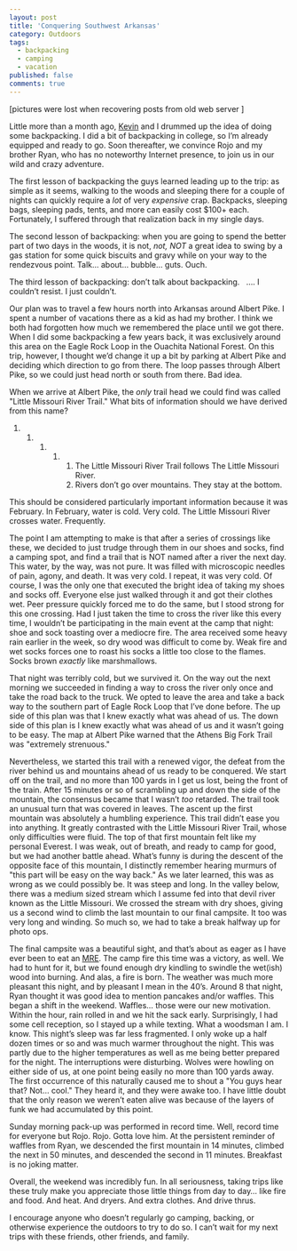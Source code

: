 ```yaml
---
layout: post
title: 'Conquering Southwest Arkansas'
category: Outdoors
tags:
  - backpacking
  - camping
  - vacation
published: false
comments: true
---
```


[pictures were lost when recovering posts from old web server ]

Little more than a month ago, <a href="http://www.klernst.com">Kevin</a> and I drummed up the idea of doing some backpacking. I did a bit of backpacking in college, so I’m already equipped and ready to go. Soon thereafter, we convince Rojo and my brother Ryan, who has no noteworthy Internet presence, to join us in our wild and crazy adventure.

The first lesson of backpacking the guys learned leading up to the trip: as simple as it seems, walking to the woods and sleeping there for a couple of nights can quickly require a <em>lot</em> of very <em>expensive</em> crap. Backpacks, sleeping bags, sleeping pads, tents, and more can easily cost $100+ each. Fortunately, I suffered through that realization back in my single days.

The second lesson of backpacking: when you are going to spend the better part of two days in the woods, it is not, <em>not, NOT</em> a great idea to swing by a gas station for some quick biscuits and gravy while on your way to the rendezvous point. Talk… about… bubble… guts. Ouch.

The third lesson of backpacking: don’t talk about backpacking.   …. I couldn’t resist. I just couldn’t.

Our plan was to travel a few hours north into Arkansas around Albert Pike. I spent a number of vacations there as a kid as had my brother. I think we both had forgotten how much we remembered the place until we got there. When I did some backpacking a few years back, it was exclusively around this area on the Eagle Rock Loop in the Ouachita National Forest. On this trip, however, I thought we’d change it up a bit by parking at Albert Pike and deciding which direction to go from there. The loop passes through Albert Pike, so we could just head north or south from there. Bad idea.

When we arrive at Albert Pike, the <em>only</em> trail head we could find was called "Little Missouri River Trail." What bits of information should we have derived from this name?
<ol>
	<li>
<ol>
	<li>
<ol>
	<li>
<ol>
	<li>
<ol>
	<li>The Little Missouri River Trail follows The Little Missouri River.</li>
	<li>Rivers don’t go over mountains. They stay at the bottom.</li>
</ol>
</li>
</ol>
</li>
</ol>
</li>
</ol>
</li>
</ol>
This should be considered particularly important information because it was February. In February, water is cold. Very cold. The Little Missouri River crosses water. Frequently.

The point I am attempting to make is that after a series of crossings like these, we decided to just trudge through them in our shoes and socks, find a camping spot, and find a trail that is NOT named after a river the next day. This water, by the way, was not pure. It was filled with microscopic needles of pain, agony, and death. It was very cold. I repeat, it was very cold. Of course, I was the only one that executed the bright idea of taking my shoes and socks off. Everyone else just walked through it and got their clothes wet. Peer pressure quickly forced me to do the same, but I stood strong for this one crossing. Had I just taken the time to cross the river like this every time, I wouldn’t be participating in the main event at the camp that night: shoe and sock toasting over a mediocre fire. The area received some heavy rain earlier in the week, so dry wood was difficult to come by. Weak fire and wet socks forces one to roast his socks a little too close to the flames. Socks brown <em>exactly</em> like marshmallows.

That night was terribly cold, but we survived it. On the way out the next morning we succeeded in finding a way to cross the river only once and take the road back to the truck. We opted to leave the area and take a back way to the southern part of Eagle Rock Loop that I’ve done before. The up side of this plan was that I knew exactly what was ahead of us. The down side of this plan is I knew exactly what was ahead of us and it wasn’t going to be easy. The map at Albert Pike warned that the Athens Big Fork Trail was "extremely strenuous."

Nevertheless, we started this trail with a renewed vigor, the defeat from the river behind us and mountains ahead of us ready to be conquered. We start off on the trail, and no more than 100 yards in I get us lost, being the front of the train. After 15 minutes or so of scrambling up and down the side of the mountain, the consensus became that I wasn’t <em>too</em> retarded. The trail took an unusual turn that was covered in leaves. The ascent up the first mountain was absolutely a humbling experience. This trail didn’t ease you into anything. It greatly contrasted with the Little Missouri River Trail, whose only difficulties were fluid. The top of that first mountain felt like my personal Everest. I was weak, out of breath, and ready to camp for good, but we had another battle ahead. What’s funny is during the descent of the opposite face of this mountain, I distinctly remember hearing murmurs of "this part will be easy on the way back." As we later learned, this was as wrong as we could possibly be. It was steep and long. In the valley below, there was a medium sized stream which I assume fed into that devil river known as the Little Missouri. We crossed the stream with dry shoes, giving us a second wind to climb the last mountain to our final campsite. It too was very long and winding. So much so, we had to take a break halfway up for photo ops.

The final campsite was a beautiful sight, and that’s about as eager as I have ever been to eat an <a title="Meal Ready to Excrete" href="http://en.wikipedia.org/wiki/MRE" target="_blank">MRE</a>. The camp fire this time was a victory, as well. We had to hunt for it, but we found enough dry kindling to swindle the wet(ish) wood into burning. And alas, a fire is born. The weather was much more pleasant this night, and by pleasant I mean in the 40’s. Around 8 that night, Ryan thought it was good idea to mention pancakes and/or waffles. This began a shift in the weekend. Waffles… those were our new motivation. Within the hour, rain rolled in and we hit the sack early. Surprisingly, I had some cell reception, so I stayed up a while texting. What a woodsman I am. I know. This night’s sleep was far less fragmented. I only woke up a half dozen times or so and was much warmer throughout the night. This was partly due to the higher temperatures as well as me being better prepared for the night. The interruptions were disturbing. Wolves were howling on either side of us, at one point being easily no more than 100 yards away. The first occurrence of this naturally caused me to shout a "You guys hear that? Not… cool." They heard it, and they were awake too. I have little doubt that the only reason we weren’t eaten alive was because of the layers of funk we had accumulated by this point.

Sunday morning pack-up was performed in record time. Well, record time for everyone but Rojo. Rojo. Gotta love him. At the persistent reminder of waffles from Ryan, we descended the first mountain in 14 minutes, climbed the next in 50 minutes, and descended the second in 11 minutes. Breakfast is no joking matter.

Overall, the weekend was incredibly fun. In all seriousness, taking trips like these truly make you appreciate those little things from day to day… like fire and food. And heat. And dryers. And extra clothes. And drive thrus.

I encourage anyone who doesn’t regularly go camping, backing, or otherwise experience the outdoors to try to do so. I can’t wait for my next trips with these friends, other friends, and family.

